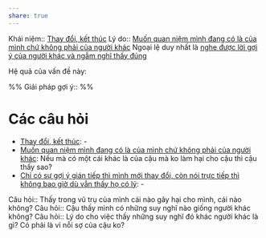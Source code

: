 ```yaml
---
share: true
---
```

Khái niệm:: [Thay đổi, kết thúc](../../T%E1%BB%AB%20%C4%91i%E1%BB%83n/Trung%20t%C3%ADnh/Thay%20%C4%91%E1%BB%95i,%20k%E1%BA%BFt%20th%C3%BAc.md)
Lý do:: [Muốn quan niệm mình đang có là của mình chứ không phải của người khác](./Mu%E1%BB%91n%20quan%20ni%E1%BB%87m%20m%C3%ACnh%20%C4%91ang%20c%C3%B3%20l%C3%A0%20c%E1%BB%A7a%20m%C3%ACnh%20ch%E1%BB%A9%20kh%C3%B4ng%20ph%E1%BA%A3i%20c%E1%BB%A7a%20ng%C6%B0%E1%BB%9Di%20kh%C3%A1c.md)
Ngoại lệ duy nhất là [nghe được lời gợi ý của người khác và ngẫm nghĩ thấy đúng](../../Kh%C3%B3%20kh%C4%83n/Ch%E1%BB%89%20c%C3%B3%20s%E1%BB%B1%20g%E1%BB%A3i%20%C3%BD%20gi%C3%A1n%20ti%E1%BA%BFp%20th%C3%AC%20m%C3%ACnh%20m%E1%BB%9Bi%20thay%20%C4%91%E1%BB%95i,%20c%C3%B2n%20n%C3%B3i%20tr%E1%BB%B1c%20ti%E1%BA%BFp%20th%C3%AC%20kh%C3%B4ng%20bao%20gi%E1%BB%9D%20d%C3%B9%20v%E1%BA%ABn%20th%E1%BA%A5y%20h%E1%BB%8D%20c%C3%B3%20l%C3%BD.md)

Hệ quả của vấn đề này:


%%
Giải pháp gợi ý:: 
%%



# Các câu hỏi
- [Thay đổi, kết thúc](../../T%E1%BB%AB%20%C4%91i%E1%BB%83n/Trung%20t%C3%ADnh/Thay%20%C4%91%E1%BB%95i,%20k%E1%BA%BFt%20th%C3%BAc.md): \-
- [Muốn quan niệm mình đang có là của mình chứ không phải của người khác](./Mu%E1%BB%91n%20quan%20ni%E1%BB%87m%20m%C3%ACnh%20%C4%91ang%20c%C3%B3%20l%C3%A0%20c%E1%BB%A7a%20m%C3%ACnh%20ch%E1%BB%A9%20kh%C3%B4ng%20ph%E1%BA%A3i%20c%E1%BB%A7a%20ng%C6%B0%E1%BB%9Di%20kh%C3%A1c.md): Nếu mà có một cái khác là của cậu mà ko làm hại cho cậu thì cậu thấy sao?
- [Chỉ có sự gợi ý gián tiếp thì mình mới thay đổi, còn nói trực tiếp thì không bao giờ dù vẫn thấy họ có lý](../../Kh%C3%B3%20kh%C4%83n/Ch%E1%BB%89%20c%C3%B3%20s%E1%BB%B1%20g%E1%BB%A3i%20%C3%BD%20gi%C3%A1n%20ti%E1%BA%BFp%20th%C3%AC%20m%C3%ACnh%20m%E1%BB%9Bi%20thay%20%C4%91%E1%BB%95i,%20c%C3%B2n%20n%C3%B3i%20tr%E1%BB%B1c%20ti%E1%BA%BFp%20th%C3%AC%20kh%C3%B4ng%20bao%20gi%E1%BB%9D%20d%C3%B9%20v%E1%BA%ABn%20th%E1%BA%A5y%20h%E1%BB%8D%20c%C3%B3%20l%C3%BD.md): \-

Câu hỏi:: Thấy trong vũ trụ của mình cái nào gây hại cho mình, cái nào không?
Câu hỏi:: Cậu thấy mình có những suy nghĩ nào giống người khác không?
Câu hỏi:: Lý do cho việc thấy những suy nghĩ đó khác người khác là gì? Có phải là vì nỗi sợ của cậu ko?